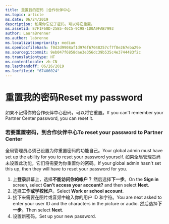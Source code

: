 ```yaml
---
title: 重置我的密码 |合作伙伴中心
ms.topic: article
ms.date: 06/24/2019
description: 如果你忘记了密码，可以将它重置。
ms.assetid: E7F1F68D-25E5-46C5-9C98-1D0A9FAB7993
author: LauraBrenner
ms.author: labrenne
ms.localizationpriority: medium
ms.openlocfilehash: f0d2d9908af1d976f67048257cf7f8e267eba29e
ms.sourcegitcommit: 9eb047f6858dae3e356dc39b535c4e3744483f2c
ms.translationtype: HT
ms.contentlocale: zh-CN
ms.lasthandoff: 06/26/2019
ms.locfileid: "67406024"
---
```

# <a name="reset-my-password"></a><span data-ttu-id="df5e9-103">重置我的密码</span><span class="sxs-lookup"><span data-stu-id="df5e9-103">Reset my password</span></span>

<span data-ttu-id="df5e9-104">如果不记得你的合作伙伴中心密码，可以将它重置。</span><span class="sxs-lookup"><span data-stu-id="df5e9-104">If you can't remember your Partner Center password, you can reset it.</span></span>

### <a name="to-reset-your-password-to-partner-center"></a><span data-ttu-id="df5e9-105">若要重置密码，到合作伙伴中心</span><span class="sxs-lookup"><span data-stu-id="df5e9-105">To reset your password to Partner Center</span></span>

<span data-ttu-id="df5e9-106">全局管理员必须已设置为你重置密码的功能自己。</span><span class="sxs-lookup"><span data-stu-id="df5e9-106">Your global admin must have set up the ability for you to reset your password yourself.</span></span> <span data-ttu-id="df5e9-107">如果全局管理员尚未设置此功能，它们将需要为你重置你的密码。</span><span class="sxs-lookup"><span data-stu-id="df5e9-107">If your global admin hasn't set this up, then they will have to reset your password for you.</span></span> 

1. <span data-ttu-id="df5e9-108">上**登录**屏幕上，选择**不能访问你的帐户？** 然后选择**下一步**。</span><span class="sxs-lookup"><span data-stu-id="df5e9-108">On the **Sign in** screen, select **Can't access your account?** and then select **Next**.</span></span>
2. <span data-ttu-id="df5e9-109">选择**工作或学校帐户**。</span><span class="sxs-lookup"><span data-stu-id="df5e9-109">Select **Work or school account**.</span></span>
3. <span data-ttu-id="df5e9-110">接下来需要在图片或音频中输入你的用户 ID 和字符。</span><span class="sxs-lookup"><span data-stu-id="df5e9-110">You are next asked to enter your user ID and the characters in the picture or audio.</span></span> <span data-ttu-id="df5e9-111">然后选择**下一步**。</span><span class="sxs-lookup"><span data-stu-id="df5e9-111">Then select **Next**.</span></span>
4. <span data-ttu-id="df5e9-112">设置新密码。</span><span class="sxs-lookup"><span data-stu-id="df5e9-112">Set up your new password.</span></span>
